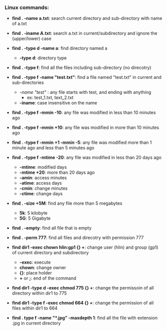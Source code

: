 ### Linux commands:
* **find . -name a.txt**: search current directory and sub-directory with name of a.txt
* **find . -iname A.txt**: search a.txt in current/subdirectory and ignore the (upper/lower) case
* **find . -type d -name a**: find directory named a 
	* **-type d**: directory type 
* **find . -type f**: find all the files including sub-directory (no direcotry)
* **find . -type f -name "test.txt"**: find a file named "test.txt" in current and sub-directories 
	* **-name "test*"* : any file starts with test, and ending with anything 
		* ex: test_1.txt, text_2.txt
	* **-iname**: case insensitive on the name 	

* **find . -type f -mmin -10**: any file was modified in less than 10 minutes ago
* **find . -type f -mmin +10**: any file was modified in more than 10 minutes ago
* **find . -type f -mmin +1 -mmin -5**: any file was modified more than 1 minute ago and  less than 5 minutes ago 
* **find . -type f -mtime -20**: any file was modified in less than 20 days ago 
	* **-mtime**: modified days 
	* **-mtime +20**: more than 20 days ago 
	* **-amin**: access minutes
	* **-atime**: access days
	* **-cmin**: change minutes
	* **-ctime**: change days 

* **find . -size +5M**: find any file more than 5 megabytes
	* **5k**: 5 kilobyte
	* **5G**: 5 Gigabyte 

* **find . -empty**: find all file that is empty 
* **find . -perm 777**: find all files and direcotry with permission 777 

* **find dir1 -exec chown hlin:gp1 {} +**: change user (hlin) and group (gp1) of current directory and subdirectory 
	* **-exec**: execute
	* **chown**: change owner 
	* **{}**: place holder
	* **+** or **\;**: end of the command 
* **find dir1 -type d -exec chmod 775 {} +**: change the permissoin of all directory within dir1 to 775 
* **find dir1 -type f -exec chmod 664 {} +**: change the permission of all files within dir1 to 664
* **find . type f -name "<b>*</b>.jpg" -maxdepth 1**: find all the file with extension .jpg in current directory 